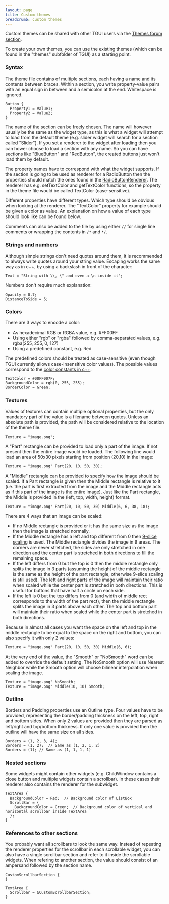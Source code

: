 ```yaml
---
layout: page
title: Custom themes
breadcrumb: custom themes
---
```


Custom themes can be shared with other TGUI users via the [Themes forum section](https://forum.tgui.eu/themes/).

To create your own themes, you can use the existing themes (which can be found in the "themes" subfolder of TGUI) as a starting point.

### Syntax

The theme file contains of multiple sections, each having a name and its contents between braces. Within a section, you write property-value pairs with an equal sign in between and a semicolon at the end. Whitespace is ignored.
```
Button {
  Property1 = Value1;
  Property2 = Value2;
}
```

The name of the section can be freely chosen. The name will however usually be the same as the widget type, as this is what a widget will attempt to load from the default theme (e.g. slider widget will search for a section called "Slider"). If you set a renderer to the widget after loading then you can hower choose to load a section with any name. So you can have sections like "BlueButton" and "RedButton", the created buttons just won't load them by default.

The property names have to correspond with what the widget supports. If the section is going to be used as renderer for a RadioButton then the properties should match the ones found in the [RadioButtonRenderer](https://tgui.eu/documentation/0.9/classtgui_1_1RadioButtonRenderer.html). The renderer has e.g. setTextColor and getTextColor functions, so the property in the theme file would be called TextColor (case-sensitive).

Different properties have different types. Which type should be obvious when looking at the renderer. The "TextColor" property for example should be given a color as value. An explanation on how a value of each type should look like can be found below.

Comments can also be added to the file by using either `//` for single line comments or wrapping the contents in `/*` and `*/`.

### Strings and numbers

Although simple strings don't need quotes around them, it is recommended to always write quotes around your string value. Escaping works the same way as in c++, by using a backslash in front of the character:
```
Text = "String with \\, \" and even a \n inside it";
```

Numbers don't require much explanation:
```
Opacity = 0.7;
DistanceToSide = 5;
```

### Colors

There are 3 ways to encode a color:
- As hexadecimal RGB or RGBA value, e.g. #FF00FF
- Using either "rgb" or "rgba" followed by comma-separated values, e.g. rgba(255, 255, 0, 127)
- Using a predefined constant, e.g. Red

The predefined colors should be treated as case-sensitive (even though TGUI currently allows case-insensitive color values). The possible values correspond to the [color constants in c++](https://tgui.eu/documentation/0.9/classtgui_1_1Color.html#pub-static-attribs).

```
TextColor = #00FF007F;
BackgroundColor = rgb(0, 255, 255);
BorderColor = Green;
```

### Textures

Values of textures can contain multiple optional properties, but the only mandatory part of the value is a filename between quotes. Unless an absolute path is provided, the path will be considered relative to the location of the theme file.
```
Texture = "image.png";
```

A "Part" rectangle can be provided to load only a part of the image. If not present then the entire image would be loaded. The following line would load an area of 50x30 pixels starting from position (20,10) in the image:
```
Texture = "image.png" Part(20, 10, 50, 30);
```

A "Middle" rectangle can be provided to specify how the image should be scaled. If a Part rectangle is given then the Middle rectangle is relative to it (i.e. the part is first extracted from the image and the Middle rectangle acts as if this part of the image is the entire image). Just like the Part rectangle, the Middle is provided in the (left, top, width, height) format.
```
Texture = "image.png" Part(20, 10, 50, 30) Middle(6, 6, 38, 18);
```

There are 4 ways that an image can be scaled:
- If no Middle rectangle is provided or it has the same size as the image then the image is stretched normally.
- If the Middle rectangle has a left and top different from 0 then [9-slice scaling](https://en.wikipedia.org/wiki/9-slice_scaling) is used. The Middle rectangle divides the image in 9 areas. The corners are never stretched, the sides are only stretched in one direction and the center part is stretched in both directions to fill the remaining space.
- If the left differs from 0 but the top is 0 then the middle rectangle only splits the image in 3 parts (assuming the height of the middle rectangle is the same as the height of the part rectangle, otherwise 9-slice scaling is still used). The left and right parts of the image will maintain their ratio when scaled while the center part is stretched in both directions. This is useful for buttons that have half a circle on each side.
- If the left is 0 but the top differs from 0 (and width of middle rect corresponds to the width of the part rect), then the middle rectangle splits the image in 3 parts above each other. The top and bottom part will maintain their ratio when scaled while the center part is stretched in both directions.

Because in almost all cases you want the space on the left and top in the middle rectangle to be equal to the space on the right and bottom, you can also specify it with only 2 values:
```
Texture = "image.png" Part(20, 10, 50, 30) Middle(6, 6);
```

At the very end of the value, the "Smooth" or "NoSmooth" word can be added to override the default setting. The NoSmooth option will use Nearest Neighbor while the Smooth option will choose bilinear interpolation when scaling the image.
```
Texture = "image.png" NoSmooth;
Texture = "image.png" Middle(10, 10) Smooth;
```


### Outline

Borders and Padding properties use an Outline type. Four values have to be provided, representing the border/padding thickness on the left, top, right and bottom sides. When only 2 values are provided then they are parsed as left/right and top/bottom thickness. If only one value is provided then the outline will have the same size on all sides.
```
Borders = (1, 2, 3, 4);
Borders = (1, 2);  // Same as (1, 2, 1, 2)
Borders = (1); // Same as (1, 1, 1, 1)
```

### Nested sections

Some widgets might contain other widgets (e.g. ChildWindow contains a close button and multiple widgets contain a scrollbar). In these cases their renderer also contains the renderer for the subwidget.
```
TextArea {
  BackgroundColor = Red;  // Background color of ListBox
  ScrollBar = {
    BackgroundColor = Green;  // Background color of vertical and horizontal scrollbar inside TextArea
  };
}
```

### References to other sections

You probably want all scrollbars to look the same way. Instead of repeating the renderer properties for the scrollbar in each scrollable widget, you can also have a single scrollbar section and refer to it inside the scrollable widgets. When refering to another section, the value should consist of an ampersand followed by the section name.
```
CustomScrollbarSection {
}

TextArea {
  Scrollbar = &CustomScrollbarSection;
}
```
